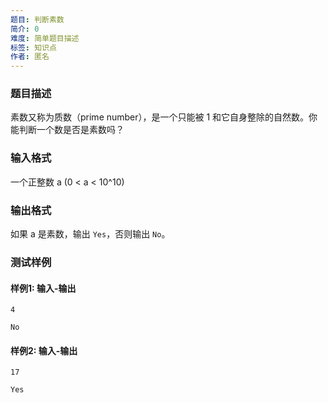 ```yaml
---
题目: 判断素数
简介: 0
难度: 简单题目描述
标签: 知识点
作者: 匿名
---
```


### 题目描述

素数又称为质数（prime number），是一个只能被 1 和它自身整除的自然数。你能判断一个数是否是素数吗？

### 输入格式

一个正整数 a (0 < a < 10^10)

### 输出格式

如果 a 是素数，输出 `Yes`，否则输出 `No`。

### 测试样例

#### 样例1: 输入-输出

```
4
```

```
No
```

#### 样例2: 输入-输出

```
17
```

```
Yes
```

